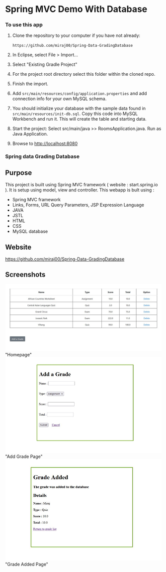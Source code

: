 # Spring MVC Demo With Database

### To use this app
1. Clone the repository to your computer if you have not already:
   
   `https://github.com/miraj00/Spring-Data-GradingDatabase`
   
2. In Eclipse, select File > Import...
3. Select "Existing Gradle Project"
4. For the project root directory select this folder within the cloned repo.
5. Finish the import.
6. Add `src/main/resources/config/application.properties` and add connection info for your own MySQL schema.
7. You should initialize your database with the sample data found in `src/main/resources/init-db.sql`. Copy this code into MySQL Workbench and run it. This will create the table and starting data.
8. Start the project: Select src/main/java >> RoomsApplication.java. Run as Java Application.
9. Browse to [http://localhost:8080](http://localhost:8080)



### Spring data Grading Database


## Purpose
This project is built using Spring MVC framework ( website : start.spring.io ). It is setup using model, view and controller. This webapp is bult using : 

* Spring MVC framework
* Links, Forms, URL Query Parameters, JSP Expression Language
* JAVA
* JSTL
* HTML
* CSS
* MySQL database


## Website

https://github.com/miraj00/Spring-Data-GradingDatabase

## Screenshots

![](/src/main/resources/static/Homepage.JPG) "Homepage"
![](/src/main/resources/static/AddgradePage.JPG) "Add Grade Page"
![](/src/main/resources/static/GradeAddedPage.JPG) "Grade Added Page"
